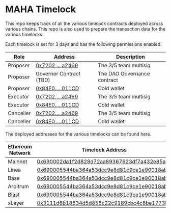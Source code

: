 # MAHA Timelock

This repo keeps track of all the various timelock contracts deployed across various chains. This repo is also used to prepare the transaction data for the various timelocks.

Each timelock is set for 3 days and has the following permissions enabled.

| Role      | Address                                                                                                        | Description                 |
| --------- | -------------------------------------------------------------------------------------------------------------- | --------------------------- |
| Proposer  | [0x7202.....a2469](https://app.safe.global/settings/setup?safe=eth:0x7202136d70026DA33628dD3f3eFccb43F62a2469) | The 3/5 team multisig       |
| Proposer  | Governor Contract (TBD)                                                                                        | The DAO Governance contract |
| Proposer  | [0x84E0.....011CD](https://etherscan.io/address/0x84E0E243bF4D297C63740E284e2977836AC011CD)                    | Cold wallet                 |
| Executor  | [0x7202.....a2469](https://app.safe.global/settings/setup?safe=eth:0x7202136d70026DA33628dD3f3eFccb43F62a2469) | The 3/5 team multisig       |
| Executor  | [0x84E0.....011CD](https://etherscan.io/address/0x84E0E243bF4D297C63740E284e2977836AC011CD)                    | Cold wallet                 |
| Canceller | [0x7202.....a2469](https://app.safe.global/settings/setup?safe=eth:0x7202136d70026DA33628dD3f3eFccb43F62a2469) | The 3/5 team multisig       |
| Canceller | [0x84E0.....011CD](https://etherscan.io/address/0x84E0E243bF4D297C63740E284e2977836AC011CD)                    | Cold wallet                 |

The deployed addresses for the various timelocks can be found here.

| Ethereum Network | Timelock Address                                                                                                                          |
| ---------------- | ----------------------------------------------------------------------------------------------------------------------------------------- |
| Mainnet          | [0x690002da1f2d828d72aa89367623df7a432e85a9](https://etherscan.io/address/0x690002da1f2d828d72aa89367623df7a432e85a9)                     |
| Linea            | [0x690005544ba364a53dcc9e8d81c9ce1e90018ab7](https://lineascan.build/address/0x690005544ba364a53dcc9e8d81c9ce1e90018ab7)                  |
| Base             | [0x690005544ba364a53dcc9e8d81c9ce1e90018ab7](https://basescan.org/address/0x690005544ba364a53dcc9e8d81c9ce1e90018ab7)                     |
| Arbitrum         | [0x690005544ba364a53dcc9e8d81c9ce1e90018ab7](https://arbiscan.io/address/0x690005544ba364a53dcc9e8d81c9ce1e90018ab7)                      |
| Blast            | [0x690005544ba364a53dcc9e8d81c9ce1e90018ab7](https://blastscan.io/address/0x690005544ba364a53dcc9e8d81c9ce1e90018ab7)                     |
| xLayer           | [0x3111d6b18634d5d858c22c9189cbc4c8be1773b8](https://www.okx.com/web3/explorer/xlayer/address/0x3111d6b18634d5d858c22c9189cbc4c8be1773b8) |
